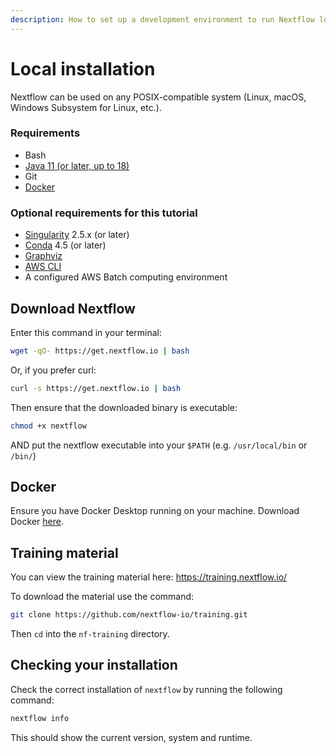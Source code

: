 ```yaml
---
description: How to set up a development environment to run Nextflow locally
---
```


# Local installation

Nextflow can be used on any POSIX-compatible system (Linux, macOS, Windows Subsystem for Linux, etc.).

### Requirements

-   Bash
-   [Java 11 (or later, up to 18)](https://www.oracle.com/technetwork/java/javase/downloads/index.html)
-   Git
-   [Docker](https://docs.docker.com/get-docker/)

### Optional requirements for this tutorial

-   [Singularity](https://github.com/sylabs/singularity) 2.5.x (or later)
-   [Conda](https://conda.io/) 4.5 (or later)
-   [Graphviz](http://www.graphviz.org/)
-   [AWS CLI](https://aws.amazon.com/cli/)
-   A configured AWS Batch computing environment

## Download Nextflow

Enter this command in your terminal:

```bash
wget -qO- https://get.nextflow.io | bash
```

Or, if you prefer curl:

```bash
curl -s https://get.nextflow.io | bash
```

Then ensure that the downloaded binary is executable:

```bash
chmod +x nextflow
```

AND put the nextflow executable into your `$PATH` (e.g. `/usr/local/bin` or `/bin/`)

## Docker

Ensure you have Docker Desktop running on your machine. Download Docker [here](https://docs.docker.com/get-docker/).

## Training material

You can view the training material here: <https://training.nextflow.io/>

To download the material use the command:

```bash
git clone https://github.com/nextflow-io/training.git
```

Then `cd` into the `nf-training` directory.

## Checking your installation

Check the correct installation of `nextflow` by running the following command:

```bash
nextflow info
```

This should show the current version, system and runtime.
